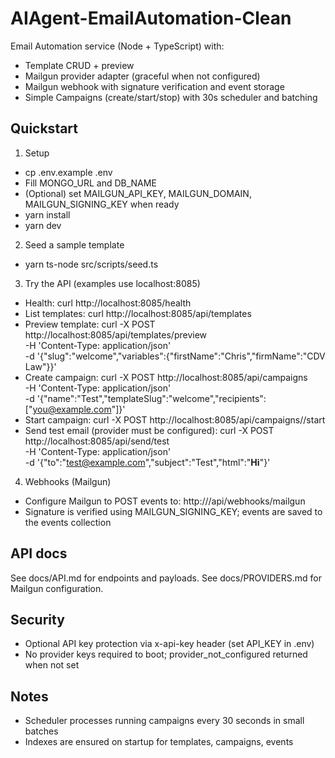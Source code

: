 # AIAgent-EmailAutomation-Clean

Email Automation service (Node + TypeScript) with:
- Template CRUD + preview
- Mailgun provider adapter (graceful when not configured)
- Mailgun webhook with signature verification and event storage
- Simple Campaigns (create/start/stop) with 30s scheduler and batching

## Quickstart
1) Setup
- cp .env.example .env
- Fill MONGO_URL and DB_NAME
- (Optional) set MAILGUN_API_KEY, MAILGUN_DOMAIN, MAILGUN_SIGNING_KEY when ready
- yarn install
- yarn dev

2) Seed a sample template
- yarn ts-node src/scripts/seed.ts

3) Try the API (examples use localhost:8085)
- Health: curl http://localhost:8085/health
- List templates: curl http://localhost:8085/api/templates
- Preview template:
  curl -X POST http://localhost:8085/api/templates/preview \
    -H 'Content-Type: application/json' \
    -d '{"slug":"welcome","variables":{"firstName":"Chris","firmName":"CDV Law"}}'
- Create campaign:
  curl -X POST http://localhost:8085/api/campaigns \
    -H 'Content-Type: application/json' \
    -d '{"name":"Test","templateSlug":"welcome","recipients":["you@example.com"]}'
- Start campaign:
  curl -X POST http://localhost:8085/api/campaigns/<campaignId>/start
- Send test email (provider must be configured):
  curl -X POST http://localhost:8085/api/send/test \
    -H 'Content-Type: application/json' \
    -d '{"to":"test@example.com","subject":"Test","html":"<b>Hi</b>"}'

4) Webhooks (Mailgun)
- Configure Mailgun to POST events to: http://<your-domain>/api/webhooks/mailgun
- Signature is verified using MAILGUN_SIGNING_KEY; events are saved to the events collection

## API docs
See docs/API.md for endpoints and payloads. See docs/PROVIDERS.md for Mailgun configuration.

## Security
- Optional API key protection via x-api-key header (set API_KEY in .env)
- No provider keys required to boot; provider_not_configured returned when not set

## Notes
- Scheduler processes running campaigns every 30 seconds in small batches
- Indexes are ensured on startup for templates, campaigns, events